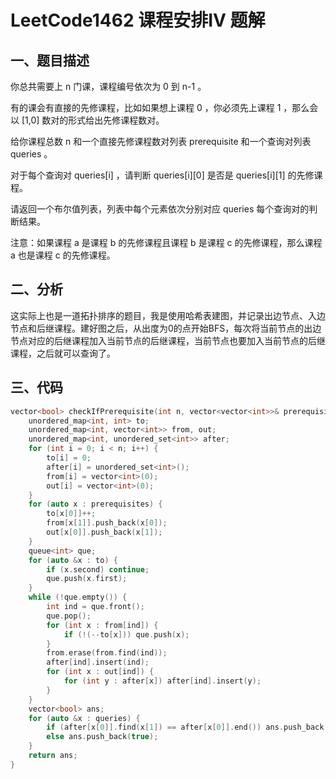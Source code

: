# LeetCode1462 课程安排IV 题解

## 一、题目描述

你总共需要上 n 门课，课程编号依次为 0 到 n-1 。

有的课会有直接的先修课程，比如如果想上课程 0 ，你必须先上课程 1 ，那么会以 [1,0] 数对的形式给出先修课程数对。

给你课程总数 n 和一个直接先修课程数对列表 prerequisite 和一个查询对列表 queries 。

对于每个查询对 queries[i] ，请判断 queries[i][0] 是否是 queries[i][1] 的先修课程。

请返回一个布尔值列表，列表中每个元素依次分别对应 queries 每个查询对的判断结果。

注意：如果课程 a 是课程 b 的先修课程且课程 b 是课程 c 的先修课程，那么课程 a 也是课程 c 的先修课程。



## 二、分析

这实际上也是一道拓扑排序的题目，我是使用哈希表建图，并记录出边节点、入边节点和后继课程。建好图之后，从出度为0的点开始BFS，每次将当前节点的出边节点对应的后继课程加入当前节点的后继课程，当前节点也要加入当前节点的后继课程，之后就可以查询了。



## 三、代码

```c++
vector<bool> checkIfPrerequisite(int n, vector<vector<int>>& prerequisites, vector<vector<int>>& queries) {
    unordered_map<int, int> to;
    unordered_map<int, vector<int>> from, out;
    unordered_map<int, unordered_set<int>> after;
    for (int i = 0; i < n; i++) {
        to[i] = 0;
        after[i] = unordered_set<int>();
        from[i] = vector<int>(0);
        out[i] = vector<int>(0);
    }
    for (auto x : prerequisites) {
        to[x[0]]++;
        from[x[1]].push_back(x[0]);
        out[x[0]].push_back(x[1]);
    }
    queue<int> que;
    for (auto &x : to) {
        if (x.second) continue;
        que.push(x.first);
    }
    while (!que.empty()) {
        int ind = que.front();
        que.pop();
        for (int x : from[ind]) {
            if (!(--to[x])) que.push(x);
        }  
        from.erase(from.find(ind));
        after[ind].insert(ind);
        for (int x : out[ind]) {
            for (int y : after[x]) after[ind].insert(y);
        }
    }
    vector<bool> ans;
    for (auto &x : queries) {
        if (after[x[0]].find(x[1]) == after[x[0]].end()) ans.push_back(false);
        else ans.push_back(true);
    }
    return ans;
}
```

